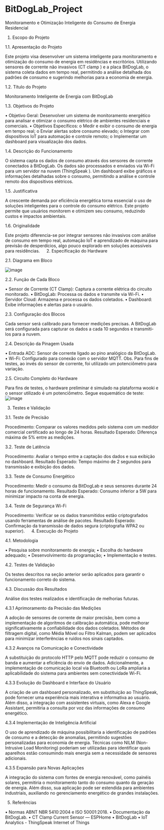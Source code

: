 # BitDogLab_Project
Monitoramento e Otimização Inteligente do Consumo de Energia Residencial


1. Escopo do Projeto
   
1.1. Apresentação do Projeto

Este projeto visa desenvolver um sistema inteligente para monitoramento e otimização do consumo de energia em residências e escritórios. Utilizando sensores de corrente não invasivos (CT clamp ) e a placa BitDogLab,  o sistema coleta dados em tempo real, permitindo a análise detalhada dos padrões de consumo e sugerindo melhorias para a economia de energia.

1.2. Título do Projeto

Monitoramento Inteligente de Energia com BitDogLab

1.3. Objetivos do Projeto

•	Objetivo Geral: Desenvolver um sistema de monitoramento energético para analisar e otimizar o consumo elétrico de ambientes residenciais e comerciais.
•	Objetivos Específicos: 
o	Medir e exibir o consumo de energia em tempo real;
o	Enviar alertas sobre consumo elevado;
o	Integrar com dispositivos IoT para automação e controle remoto;
o	Implementar um dashboard para visualização dos dados.

1.4. Descrição do Funcionamento

O sistema capta os dados de consumo através dos sensores de corrente conectados à BitDogLab. Os dados são processados e enviados via Wi-Fi para um servidor na nuvem (ThingSpeak ). Um dashboard exibe gráficos e informações detalhadas sobre o consumo, permitindo a análise e controle remoto dos dispositivos elétricos.

1.5. Justificativa

A crescente demanda por eficiência energética torna essencial o uso de soluções inteligentes para o controle do consumo elétrico. Este projeto permite que usuários monitorem e otimizem seu consumo, reduzindo custos e impactos ambientais.

1.6. Originalidade

Este projeto diferencia-se por integrar sensores não invasivos com análise de consumo em tempo real, automação IoT e aprendizado de máquina para previsão de desperdícios, algo pouco explorado em soluções acessíveis para residências.
 
2. Especificação do Hardware

2.1. Diagrama em Bloco

 ![image](https://github.com/user-attachments/assets/51c73e50-d43f-4ebf-8003-237e0df6eb75)

2.2. Função de Cada Bloco

•	Sensor de Corrente (CT Clamp): Captura a corrente elétrica do circuito monitorado.
•	BitDogLab: Processa os dados e transmite via Wi-Fi.
•	Servidor Cloud: Armazena e processa os dados coletados.
•	Dashboard: Exibe informações e alertas para o usuário.

2.3. Configuração dos Blocos

Cada sensor será calibrado para fornecer medições precisas. A BitDogLab será configurada para capturar os dados a cada 10 segundos e transmiti-los para a nuvem.

2.4. Descrição da Pinagem Usada

•	Entrada ADC: Sensor de corrente ligado ao pino analógico da BitDogLab.
•	Wi-Fi: Configurado para conexão com o servidor MQTT.
Obs. Para fins de testes, ao invés do sensor de corrente, foi utilizado um potenciômetro para variação.

2.5. Circuito Completo do Hardware

Para fins de testes, o hardware preliminar é simulado na plataforma wooki e o sensor utilizado é um potenciômetro. Segue esquemático de teste:
![image](https://github.com/user-attachments/assets/ddd0c737-7816-40a5-87a9-9d42c947729a)

3. Testes e Validação
   
3.1. Teste de Precisão

Procedimento: Comparar os valores medidos pelo sistema com um medidor comercial certificado ao longo de 24 horas.
Resultado Esperado: Diferença máxima de 5% entre as medições.

3.2. Teste de Latência

Procedimento: Avaliar o tempo entre a captação dos dados e sua exibição no dashboard.
Resultado Esperado: Tempo máximo de 2 segundos para transmissão e exibição dos dados.

3.3. Teste de Consumo Energético

Procedimento: Medir o consumo da BitDogLab e seus sensores durante 24 horas de funcionamento.
Resultado Esperado: Consumo inferior a 5W para minimizar impacto na conta de energia.

3.4. Teste de Segurança Wi-Fi

Procedimento: Verificar se os dados transmitidos estão criptografados usando ferramentas de análise de pacotes.
Resultado Esperado: Confirmação da transmissão de dados segura (criptografia WPA2 ou superior).
 
4. Execução do Projeto

4.1. Metodologia

•	Pesquisa sobre monitoramento de energia;
•	Escolha do hardware adequado;
•	Desenvolvimento da programação;
•	Implementação e testes.

4.2. Testes de Validação

Os testes descritos na seção anterior serão aplicados para garantir o funcionamento correto do sistema.

4.3. Discussão dos Resultados

Análise dos testes realizados e identificação de melhorias futuras.

4.3.1 Aprimoramento da Precisão das Medições

A adoção de sensores de corrente de maior precisão, bem como a implementação de algoritmos de calibração automática, pode melhorar significativamente a confiabilidade dos dados coletados. Métodos de filtragem digital, como Média Móvel ou Filtro Kalman, podem ser aplicados para minimizar interferências e ruídos nos sinais captados.

4.3.2 Avanços na Comunicação e Conectividade

A substituição do protocolo HTTP pelo MQTT pode reduzir o consumo de banda e aumentar a eficiência do envio de dados. Adicionalmente, a implementação de comunicação local via Bluetooth ou LoRa ampliaria a aplicabilidade do sistema para ambientes sem conectividade Wi-Fi.

4.3.3 Evolução do Dashboard e Interface do Usuário

A criação de um dashboard personalizado, em substituição ao ThingSpeak, pode fornecer uma experiência mais interativa e informativa ao usuário. Além disso, a integração com assistentes virtuais, como Alexa e Google Assistant, permitiria a consulta por voz das informações de consumo energético.

4.3.4 Implementação de Inteligência Artificial

O uso de aprendizado de máquina possibilitaria a identificação de padrões de consumo e a detecção de anomalias, permitindo sugestões personalizadas para economia de energia. Técnicas como NILM (Non-Intrusive Load Monitoring) poderiam ser utilizadas para identificar quais aparelhos estão consumindo mais energia sem a necessidade de sensores adicionais.

4.3.5 Expansão para Novas Aplicações

A integração do sistema com fontes de energia renovável, como painéis solares, permitiria o monitoramento tanto do consumo quanto da geração de energia. Além disso, sua aplicação pode ser estendida para ambientes industriais, auxiliando no gerenciamento energético de grandes instalações.

5. Referências
   
•	Normas ABNT NBR 5410:2004 e ISO 50001:2018.
•	Documentação da BitDogLab.
•	CT Clamp Current Sensor — ESPHome
•	BitDogLab
•	IoT Analytics - ThingSpeak Internet of Things

